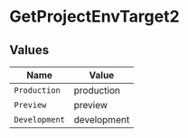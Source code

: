 # GetProjectEnvTarget2


## Values

| Name          | Value         |
| ------------- | ------------- |
| `Production`  | production    |
| `Preview`     | preview       |
| `Development` | development   |